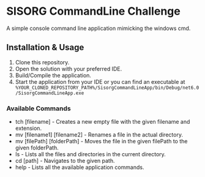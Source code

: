 # SISORG CommandLine Challenge

A simple console command line application mimicking the windows cmd.


## Installation & Usage

1. Clone this repository.
2. Open the solution with your preferred IDE.
3. Build/Compile the application.
4. Start the application from your IDE or you can find an executable at
` %YOUR_CLONED_REPOSITORY_PATH%/SisorgCommandLineApp/bin/Debug/net6.0/SisorgCommandLineApp.exe`

### Available Commands

- tch [filename] - Creates a new empty file with the given filename and extension.
- mv [filename1] [filename2] - Renames a file in the actual directory.
- mv [filePath] [folderPath] - Moves the file in the given filePath to the given folderPath.
- ls - Lists all the files and directories in the current directory.
- cd [path] - Navigates to the given path.
- help - Lists all the available application commands.

